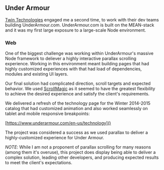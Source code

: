 ## Under Armour

[Twin Technologies](https://www.twintechs.com/) engaged me a second time, to work with their dev teams building UnderArmour.com. UnderArmour.com is built on the MEAN-stack and it was my first large exposure to a large-scale Node environment.

### Web

One of the biggest challenge was working within UnderArmour's massive Node framework to deliever a highly interactive parallax scrolling experience. Working in this environment meant building pages that had highly customized experiences with that had load of dependencies, modules and existing UI layers.

Our final solution had complicated direction, scroll targets and expected behavior. We used [ScrollMagic](http://scrollmagic.io/) as it seemed to have the greatest flexibility to achieve the desired experience and satisfy the client's requirements.

We delivered a refresh of the technology page for the Winter 2014-2015 catalog that had customized animation and also worked seamlessly on tablet and mobile responsive breakpoints:

[https://www.underarmour.com/en-us/technology]()

The project was considered a success as we used parallax to deliver a highly-customized experience for Under Armour.

*NOTE*: While I am not a proponent of parallax scrolling for many reasons (among them it's overuse), this project does display being able to deliver a complex solution, leading other developers, and producing expected results to meet the client's expectations.
